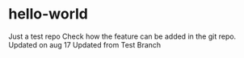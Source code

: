 # hello-world
Just a test repo
Check how the feature can be added in the git repo.
Updated on aug 17
Updated from Test Branch
